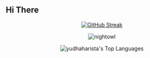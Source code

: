 ## Hi There


<div align="center">
  
[![GitHub Streak](https://streak-stats.demolab.com?user=yudhaharista&theme=nightowl&card_width=467)](https://git.io/streak-stats)

![nightowl][nightowl] 

[nightowl]: https://github-readme-stats.vercel.app/api?username=yudhaharista&show_icons=true&hide=contribs,prs&cache_seconds=86400&theme=nightowl

![yudhaharista's Top Languages](https://github-readme-stats.vercel.app/api/top-langs/?username=yudhaharista&theme=nightowl&show_icons=true&hide_border=false&layout=compact&card_width=467)

</div>
